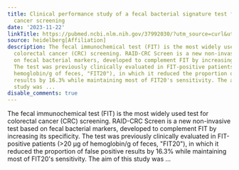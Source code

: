 ```yaml
---
title: Clinical performance study of a fecal bacterial signature test for colorectal
  cancer screening
date: '2023-11-22'
linkTitle: https://pubmed.ncbi.nlm.nih.gov/37992030/?utm_source=curl&utm_medium=rss&utm_campaign=pubmed-2&utm_content=1FakS-2QOkCT8HsMOQP1bCRQ4YzyumYOmxmF0moLsQ3dFB1E9V&fc=20220326224207&ff=20231123171003&v=2.17.9.post6+86293ac
source: heidelberg[Affiliation]
description: The fecal immunochemical test (FIT) is the most widely used test for
  colorectal cancer (CRC) screening. RAID-CRC Screen is a new non-invasive test based
  on fecal bacterial markers, developed to complement FIT by increasing its specificity.
  The test was previously clinically evaluated in FIT-positive patients (>20 μg of
  hemoglobin/g of feces, "FIT20"), in which it reduced the proportion of false positive
  results by 16.3% while maintaining most of FIT20's sensitivity. The aim of this
  study was ...
disable_comments: true
---
```

The fecal immunochemical test (FIT) is the most widely used test for colorectal cancer (CRC) screening. RAID-CRC Screen is a new non-invasive test based on fecal bacterial markers, developed to complement FIT by increasing its specificity. The test was previously clinically evaluated in FIT-positive patients (>20 μg of hemoglobin/g of feces, "FIT20"), in which it reduced the proportion of false positive results by 16.3% while maintaining most of FIT20's sensitivity. The aim of this study was ...